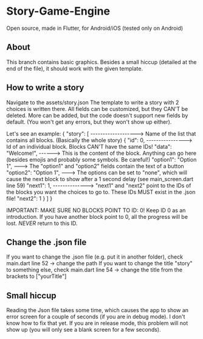 # Story-Game-Engine

Open source, made in Flutter, for Android/iOS (tested only on Android)

## About

This branch contains basic graphics. Besides a small hiccup (detailed at the end of the file), it should work with the given template.

## How to write a story

Navigate to the assets/story.json
The template to write a story with 2 choices is written there. All fields can be customized, but they CAN'T be deleted. More can be added, but the code doesn't support new fields by default. (You won't get any errors, but they won't show up either).

Let's see an example:
{
  "story": [ -------------------> Name of the list that contains all blocks. (Basically the whole story)
    {
      "id": 0,  ----------------> Id of an individual block. Blocks CAN'T have the same IDs!
      "data": "Welcome!", ------> This is the content of the block. Anything can go here (besides emojis and probably some symbols. Be careful!)
      "option1": "Option 1", ---> The "option1" and "option2" fields contain the text of a button
      "option2": "Option 1", ---> The options can be set to "none", which will cause the next block to show after a 1 second delay (see main_screen.dart line 59)
      "next1": 1, --------------> "next1" and "next2" point to the IDs of the blocks you want the choices to go to. These IDs MUST exist in the .json file!
      "next2": 1
    }
  ]
}

IMPORTANT: MAKE SURE NO BLOCKS POINT TO ID: 0! Keep ID 0 as an introduction. If you have another block point to 0, all the progress will be lost. *NEVER* return to this ID.

## Change the .json file

If you want to change the .json file (e.g. put it in another folder), check main.dart line 52 -> change the path
If you want to change the title "story" to something else, check main.dart line 54 -> change the title from the brackets to ["yourTitle"]

## Small hiccup

Reading the Json file takes some time, which causes the app to show an error screen for a couple of seconds (if you are in debug mode). I don't know how to fix that yet.
If you are in release mode, this problem will not show up (you will only see a blank screen for a few seconds).
